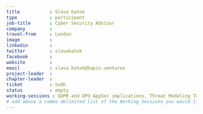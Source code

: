 ```yaml
---
title           : Slava Katok
type            : participant
job-title       : Cyber Security Advisor
company         :
travel-from     : London
image           :
linkedin        :
twitter         : slavakatok
facebook        :
website         :
email           : slava.katok@kapin.ventures
project-leader  :
chapter-leader  :
ticket          : 5x8h
status          : empty
working-sessions : GDPR and DPO AppSec implications, Threat Modeling Tools, Threat Modeling Diagramming Techniques, Threat Modeling Where do I Start?, Hands on Threat Modeling Juice Shop (Architecture), Hands on Threat Modeling Juice Shop (Deployment & Operations), Hands on Threat Modeling Juice Shop (New Features), Hands on Threat Modeling Juice Shop (Purchase workflow), Hands on Threat Modeling Juice Shop (Attacking 1), Threat Modeling Scaling and Security Champions, Threat Modeling Templates, Threat Modeling Cheat Sheet & Lightweight Threat Modeling (Part I),Threat Modeling Cheat Sheet & Lightweight Threat Modeling (Part II), Hands on Threat Modeling Juice Shop (Attacking 2), Threat Modeling by Feature and Layer, Threat Modeling Cloud Migrations, Threat Modeling IoT Devices, Hands on Threat Modeling Juice Shop (Fixing), Hands on Threat Modeling Juice Shop (New features)
# add above a comma delimited list of the Working Sessions you would like to attend (use the session's title)
---
```


<!-- put more details about participant here -->
